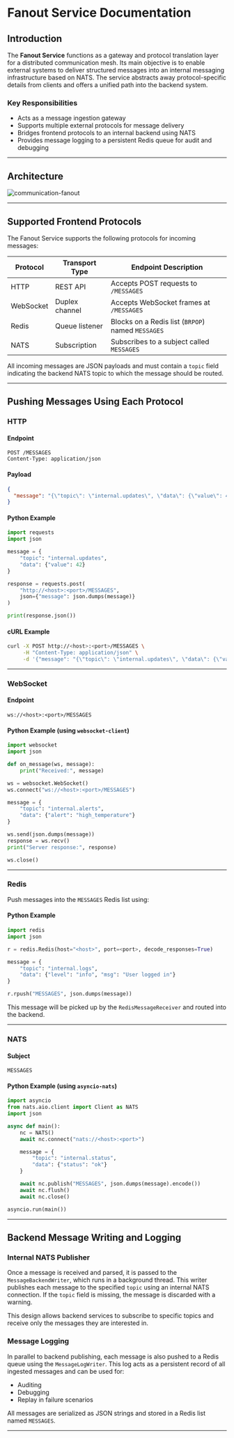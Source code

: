 # Fanout Service Documentation

## Introduction

The **Fanout Service** functions as a gateway and protocol translation layer for a distributed communication mesh. Its main objective is to enable external systems to deliver structured messages into an internal messaging infrastructure based on NATS. The service abstracts away protocol-specific details from clients and offers a unified path into the backend system.

### Key Responsibilities

* Acts as a message ingestion gateway
* Supports multiple external protocols for message delivery
* Bridges frontend protocols to an internal backend using NATS
* Provides message logging to a persistent Redis queue for audit and debugging

---

## Architecture

![communication-fanout](./images/communication-fanout.png)

---

## Supported Frontend Protocols

The Fanout Service supports the following protocols for incoming messages:

| Protocol  | Transport Type | Endpoint Description                              |
| --------- | -------------- | ------------------------------------------------- |
| HTTP      | REST API       | Accepts POST requests to `/MESSAGES`              |
| WebSocket | Duplex channel | Accepts WebSocket frames at `/MESSAGES`           |
| Redis     | Queue listener | Blocks on a Redis list (`BRPOP`) named `MESSAGES` |
| NATS      | Subscription   | Subscribes to a subject called `MESSAGES`         |

All incoming messages are JSON payloads and must contain a `topic` field indicating the backend NATS topic to which the message should be routed.

---

## Pushing Messages Using Each Protocol

### HTTP

#### Endpoint

```
POST /MESSAGES
Content-Type: application/json
```

#### Payload

```json
{
  "message": "{\"topic\": \"internal.updates\", \"data\": {\"value\": 42}}"
}
```

#### Python Example

```python
import requests
import json

message = {
    "topic": "internal.updates",
    "data": {"value": 42}
}

response = requests.post(
    "http://<host>:<port>/MESSAGES",
    json={"message": json.dumps(message)}
)

print(response.json())
```

#### cURL Example

```bash
curl -X POST http://<host>:<port>/MESSAGES \
     -H "Content-Type: application/json" \
     -d '{"message": "{\"topic\": \"internal.updates\", \"data\": {\"value\": 42}}"}'
```

---

### WebSocket

#### Endpoint

```
ws://<host>:<port>/MESSAGES
```

#### Python Example (using `websocket-client`)

```python
import websocket
import json

def on_message(ws, message):
    print("Received:", message)

ws = websocket.WebSocket()
ws.connect("ws://<host>:<port>/MESSAGES")

message = {
    "topic": "internal.alerts",
    "data": {"alert": "high_temperature"}
}

ws.send(json.dumps(message))
response = ws.recv()
print("Server response:", response)

ws.close()
```

---

### Redis

Push messages into the `MESSAGES` Redis list using:

#### Python Example

```python
import redis
import json

r = redis.Redis(host="<host>", port=<port>, decode_responses=True)

message = {
    "topic": "internal.logs",
    "data": {"level": "info", "msg": "User logged in"}
}

r.rpush("MESSAGES", json.dumps(message))
```

This message will be picked up by the `RedisMessageReceiver` and routed into the backend.

---

### NATS

#### Subject

```
MESSAGES
```

#### Python Example (using `asyncio-nats`)

```python
import asyncio
from nats.aio.client import Client as NATS
import json

async def main():
    nc = NATS()
    await nc.connect("nats://<host>:<port>")

    message = {
        "topic": "internal.status",
        "data": {"status": "ok"}
    }

    await nc.publish("MESSAGES", json.dumps(message).encode())
    await nc.flush()
    await nc.close()

asyncio.run(main())
```

---

## Backend Message Writing and Logging

### Internal NATS Publisher

Once a message is received and parsed, it is passed to the `MessageBackendWriter`, which runs in a background thread. This writer publishes each message to the specified `topic` using an internal NATS connection. If the `topic` field is missing, the message is discarded with a warning.

This design allows backend services to subscribe to specific topics and receive only the messages they are interested in.

### Message Logging

In parallel to backend publishing, each message is also pushed to a Redis queue using the `MessageLogWriter`. This log acts as a persistent record of all ingested messages and can be used for:

* Auditing
* Debugging
* Replay in failure scenarios

All messages are serialized as JSON strings and stored in a Redis list named `MESSAGES`.

---
